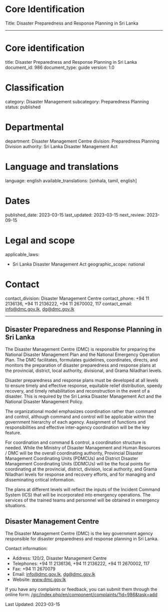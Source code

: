 # Core Identification
Title: Disaster Preparedness and Response Planning in Sri Lanka

---
# Core identification
title: Disaster Preparedness and Response Planning in Sri Lanka
document_id: 986
document_type: guide
version: 1.0

# Classification
category: Disaster Management
subcategory: Preparedness Planning
status: published

# Departmental
department: Disaster Management Centre
division: Preparedness Planning Division
authority: Sri Lanka Disaster Management Act

# Language and translations
language: english
available_translations: [sinhala, tamil, english]

# Dates
published_date: 2023-03-15
last_updated: 2023-03-15
next_review: 2023-09-15

# Legal and scope
applicable_laws:
 - Sri Lanka Disaster Management Act
geographic_scope: national

# Contact
contact_division: Disaster Management Centre
contact_phone: +94 11 2136136, +94 11 2136222, +94 11 2670002, 117
contact_email: info@dmc.gov.lk, dg@dmc.gov.lk

---

## Disaster Preparedness and Response Planning in Sri Lanka

The Disaster Management Centre (DMC) is responsible for preparing the National Disaster Management Plan and the National Emergency Operation Plan. The DMC facilitates, formulates guidelines, coordinates, directs, and monitors the preparation of disaster preparedness and response plans at the provincial, district, local authority, divisional, and Grama Niladhari levels.

Disaster preparedness and response plans must be developed at all levels to ensure timely and effective response, equitable relief distribution, speedy recovery, and timely rehabilitation and reconstruction in the event of a disaster. This is required by the Sri Lanka Disaster Management Act and the National Disaster Management Policy.

The organizational model emphasizes coordination rather than command and control, although command and control will be applicable within the government hierarchy of each agency. Assignment of functions and responsibilities and effective inter-agency coordination will be the key feature.

For coordination and command & control, a coordination structure is needed. While the Ministry of Disaster Management and Human Resources / DMC will be the overall coordinating authority, Provincial Disaster Management Coordinating Units (PDMCUs) and District Disaster Management Coordinating Units (DDMCUs) will be the focal points for coordinating at the provincial, district, division, local authority, and Grama Niladhari levels for response and recovery efforts, and for managing and disseminating critical information.

The plans at different levels will reflect the inputs of the Incident Command System (ICS) that will be incorporated into emergency operations. The services of the trained teams and personnel will be obtained in emergency situations.

## Disaster Management Centre

The Disaster Management Centre (DMC) is the key government agency responsible for disaster preparedness and response planning in Sri Lanka.

Contact information:
- Address: 120/2, Disaster Management Centre
- Telephones: +94 11 2136136, +94 11 2136222, +94 11 2670002, 117
- Fax: +94 11 2670079
- Email: info@dmc.gov.lk, dg@dmc.gov.lk
- Website: www.dmc.gov.lk

If you have any complaints or feedback, you can submit them through the online form: [/gic/index.php/en/component/complaints/?id=986&task=add](/gic/index.php/en/component/complaints/?id=986&task=add)

Last Updated: 2023-03-15